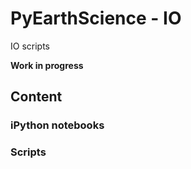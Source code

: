 # PyEarthScience - IO
IO scripts

**Work in progress**


## Content


### iPython notebooks



### Scripts


